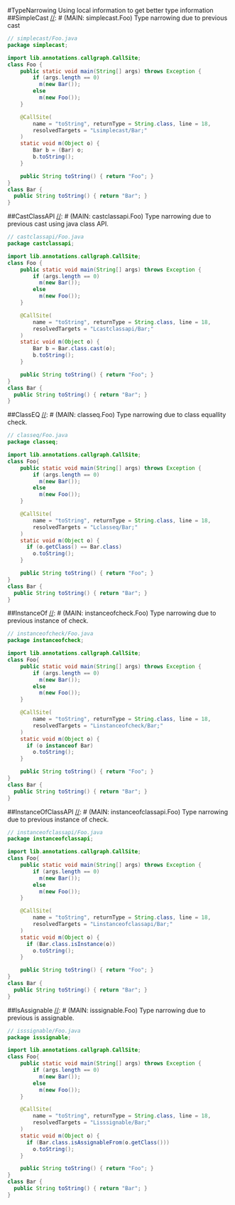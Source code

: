 #TypeNarrowing
Using local information to get better type information
##SimpleCast
[//]: # (MAIN: simplecast.Foo)
Type narrowing due to previous cast
```java
// simplecast/Foo.java
package simplecast;

import lib.annotations.callgraph.CallSite;
class Foo {
    public static void main(String[] args) throws Exception {
        if (args.length == 0) 
          m(new Bar());
        else 
          m(new Foo());
    }

    @CallSite(
        name = "toString", returnType = String.class, line = 18,
        resolvedTargets = "Lsimplecast/Bar;"
    )
    static void m(Object o) {
        Bar b = (Bar) o;
        b.toString();
    }

    public String toString() { return "Foo"; }
}
class Bar {
  public String toString() { return "Bar"; }
}

```
[//]: # (END)


##CastClassAPI
[//]: # (MAIN: castclassapi.Foo)
Type narrowing due to previous cast using java class API.
```java
// castclassapi/Foo.java
package castclassapi;

import lib.annotations.callgraph.CallSite;
class Foo {
    public static void main(String[] args) throws Exception {
        if (args.length == 0) 
          m(new Bar());
        else 
          m(new Foo());
    }

    @CallSite(
        name = "toString", returnType = String.class, line = 18,
        resolvedTargets = "Lcastclassapi/Bar;"
    )
    static void m(Object o) {
        Bar b = Bar.class.cast(o);
        b.toString();
    }

    public String toString() { return "Foo"; }
}
class Bar {
  public String toString() { return "Bar"; }
}

```
[//]: # (END)

##ClassEQ
[//]: # (MAIN: classeq.Foo)
Type narrowing due to class equallity check.
```java
// classeq/Foo.java
package classeq;

import lib.annotations.callgraph.CallSite;
class Foo{ 
    public static void main(String[] args) throws Exception {
        if (args.length == 0) 
          m(new Bar());
        else 
          m(new Foo());
    }

    @CallSite(
        name = "toString", returnType = String.class, line = 18,
        resolvedTargets = "Lclasseq/Bar;"
    )
    static void m(Object o) {
      if (o.getClass() == Bar.class)
        o.toString();
    }

    public String toString() { return "Foo"; }
}
class Bar {
  public String toString() { return "Bar"; }
}

```
[//]: # (END)


##InstanceOf
[//]: # (MAIN: instanceofcheck.Foo)
Type narrowing due to previous instance of check.
```java
// instanceofcheck/Foo.java
package instanceofcheck;

import lib.annotations.callgraph.CallSite;
class Foo{ 
    public static void main(String[] args) throws Exception {
        if (args.length == 0) 
          m(new Bar());
        else 
          m(new Foo());
    }

    @CallSite(
        name = "toString", returnType = String.class, line = 18,
        resolvedTargets = "Linstanceofcheck/Bar;"
    )
    static void m(Object o) {
      if (o instanceof Bar)
        o.toString();
    }

    public String toString() { return "Foo"; }
}
class Bar {
  public String toString() { return "Bar"; }
}

```
[//]: # (END)

##InstanceOfClassAPI
[//]: # (MAIN: instanceofclassapi.Foo)
Type narrowing due to previous instance of check.
```java
// instanceofclassapi/Foo.java
package instanceofclassapi;

import lib.annotations.callgraph.CallSite;
class Foo{ 
    public static void main(String[] args) throws Exception {
        if (args.length == 0) 
          m(new Bar());
        else 
          m(new Foo());
    }

    @CallSite(
        name = "toString", returnType = String.class, line = 18,
        resolvedTargets = "Linstanceofclassapi/Bar;"
    )
    static void m(Object o) {
      if (Bar.class.isInstance(o))
        o.toString();
    }

    public String toString() { return "Foo"; }
}
class Bar {
  public String toString() { return "Bar"; }
}

```
[//]: # (END)


##IsAssignable
[//]: # (MAIN: isssignable.Foo)
Type narrowing due to previous is assignable.
```java
// isssignable/Foo.java
package isssignable;

import lib.annotations.callgraph.CallSite;
class Foo{ 
    public static void main(String[] args) throws Exception {
        if (args.length == 0) 
          m(new Bar());
        else 
          m(new Foo());
    }

    @CallSite(
        name = "toString", returnType = String.class, line = 18,
        resolvedTargets = "Lisssignable/Bar;"
    )
    static void m(Object o) {
      if (Bar.class.isAssignableFrom(o.getClass()))
        o.toString();
    }

    public String toString() { return "Foo"; }
}
class Bar {
  public String toString() { return "Bar"; }
}

```
[//]: # (END)
